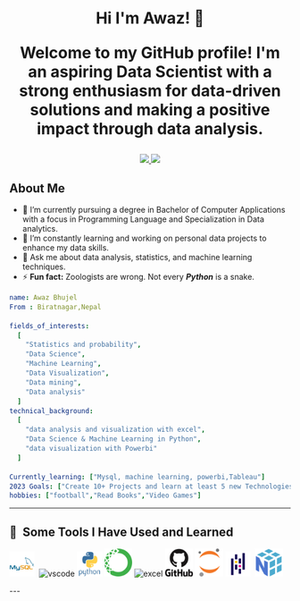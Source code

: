 <h1 align="center">
   Hi I'm Awaz! 👋

Welcome to my GitHub profile! I'm an aspiring Data Scientist with a strong enthusiasm for data-driven solutions and making a positive impact through data analysis.

</h1>

<p align="center">
 <a href="https://twitter.com/AwazBhujel">
  <img height="50" src="https://cdn2.iconfinder.com/data/icons/social-media-applications/64/social_media_applications_6-twitter-128.png"/>
</a>
<a href="https://www.linkedin.com/in/awaz-bhujel/">
  <img height="50" src="https://cdn2.iconfinder.com/data/icons/social-media-applications/64/social_media_applications_14-linkedin-128.png"/>
</a>

## About Me

- 🔭 I’m currently pursuing a degree in  Bachelor of Computer Applications with a focus in Programming Language and Specialization in Data analytics.
- 🌱 I’m constantly learning and working on personal data projects to enhance my data skills.
- 💬 Ask me about data analysis, statistics, and machine learning techniques.
- ⚡ **Fun fact:** Zoologists are wrong. Not every ***Python*** is a snake.

```yaml
name: Awaz Bhujel
From : Biratnagar,Nepal

fields_of_interests:
  [
    "Statistics and probability",
    "Data Science",
    "Machine Learning",
    "Data Visualization",
    "Data mining",
    "Data analysis"
  ]
technical_background:
  [
    "data analysis and visualization with excel",
    "Data Science & Machine Learning in Python",
    "data visualization with Powerbi"
  ]
  
Currently_learning: ["Mysql, machine learning, powerbi,Tableau"]
2023 Goals: ["Create 10+ Projects and learn at least 5 new Technologies."]
hobbies: ["football","Read Books","Video Games"]
```

---
<h2> 🚀 &nbsp;Some Tools I Have Used and Learned</h2>
<p align="left">
 <img src="https://github.com/devicons/devicon/blob/master/icons/mysql/mysql-original-wordmark.svg" title="MySQL"  alt="MySQL" width="45" height="45"/>&nbsp;
<img src="https://cdn.jsdelivr.net/gh/devicons/devicon/icons/vscode/vscode-original.svg" alt="vscode" width="45" height="45"/>
<img src="https://raw.githubusercontent.com/devicons/devicon/master/icons/python/python-original-wordmark.svg" alt="python" width="45" height="45" />
<img src="https://github.com/devicons/devicon/blob/master/icons/anaconda/anaconda-original.svg" alt="anaconda" width="50" height="50" />
<img src="https://cdn3.iconfinder.com/data/icons/logos-brands-3/24/logo_brand_brands_logos_excel-128.png" alt="excel" width="50" height="50" />
<img src="https://github.com/devicons/devicon/blob/master/icons/github/github-original-wordmark.svg" alt="github" width="50" height="50" />
<img src="https://github.com/devicons/devicon/blob/master/icons/jupyter/jupyter-original.svg" alt="jupyter" width="50" height="50" />
<img src="https://raw.githubusercontent.com/devicons/devicon/1119b9f84c0290e0f0b38982099a2bd027a48bf1/icons/pandas/pandas-original.svg" title="Pandas"  alt="Pandas" width="45" height="45"/>&nbsp;
<img src="https://github.com/devicons/devicon/blob/master/icons/numpy/numpy-original.svg" alt="numpy" width="50" height="50" />

</p>
---
